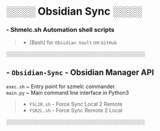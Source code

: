 # ░░░░ Obsidian Sync ░░░░
### - Shmelc.sh Automation shell scripts
>- [Bash] for `Obsidian Vault` on `GitHub`

░░░░░░░░░░░░░░░░░░░░░░░░░░░░░░░░░░░░░░

## - `Obsidian-Sync` - Obsidian Manager API 
`exec.sh` ~ Entry point for szmelc commander.\
`main.py` ~ Main command line interface in Python3

>- `FSL2R.sh` - Force Sync Local 2 Remote 
>- `FSR2L.sh` - Force Sync Remote 2 Local

░░░░░░░░░░░░░░░░░░░░░░░░░░░░░░░░░░░░░░
